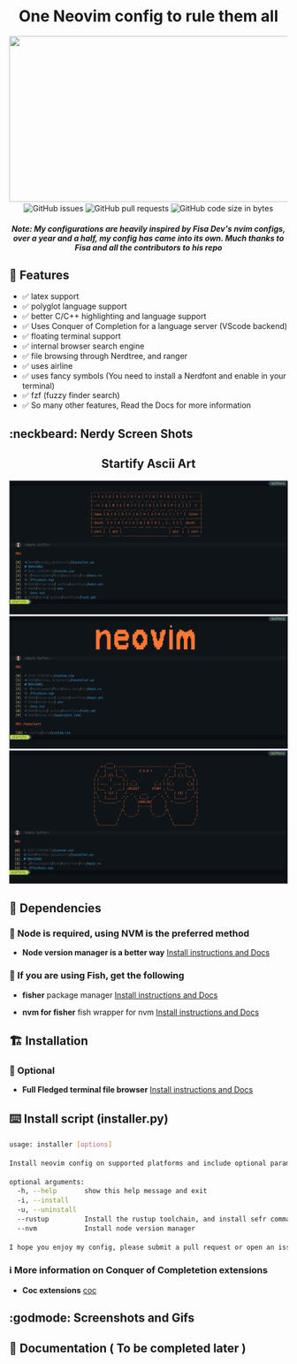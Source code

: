 <div align="center">
  <h1>One Neovim config to rule them all</h1>
  <img width="800" height="300" src="assets/contra.gif">
  <br>
</div>

<div align="center">
    <img alt="GitHub issues" src="https://img.shields.io/github/issues/mattcoding4days/MattDev_NvimConfig?color=red&logo=Github&logoColor=red&style=for-the-badge"> 
    <img alt="GitHub pull requests" src="https://img.shields.io/github/issues-pr-raw/mattcoding4days/MattDev_NvimConfig?label=OPEN%20PR%27s&logo=Github&logoColor=green&style=for-the-badge">
    <img alt="GitHub code size in bytes" src="https://img.shields.io/github/languages/code-size/mattcoding4days/MattDev_NvimConfig?logo=Github&logoColor=blue&style=for-the-badge">
    
  <h5>
    Note: My configurations are heavily inspired by Fisa Dev's nvim configs,
    over a year and a half, my config has came into its own. Much thanks to Fisa
    and all the contributors to his repo
  </h5>

</div>


## :rocket: Features

* :white_check_mark: latex support
* :white_check_mark: polyglot language support
* :white_check_mark: better C/C++ highlighting and language support
* :white_check_mark: Uses Conquer of Completion for a language server (VScode backend)
* :white_check_mark: floating terminal support
* :white_check_mark: internal browser search engine
* :white_check_mark: file browsing through Nerdtree, and ranger
* :white_check_mark: uses airline
* :white_check_mark: uses fancy symbols (You need to install a Nerdfont and enable in your terminal)
* :white_check_mark: fzf (fuzzy finder search)
* :white_check_mark: So many other features, Read the Docs for more information

## :neckbeard: Nerdy Screen Shots

<div align="center">
  <h2>Startify Ascii Art</h2>
  <img src="assets/nvim1.png">
  <img src="assets/nvim2.png">
  <img src="assets/nvim3.png">
</div>

## :traffic_light: Dependencies

### :loudspeaker:  Node is required, using NVM is the preferred method

* **Node version manager is a better way** [Install instructions and Docs](https://github.com/nvm-sh/nvm)

### :loudspeaker:  If you are using Fish, get the following

* **fisher** package manager [Install instructions and Docs](https://github.com/jorgebucaran/fisher)

* **nvm for fisher** fish wrapper for nvm [Install instructions and Docs](https://github.com/jorgebucaran/nvm.fish)

## :building_construction: Installation

### :hammer: Optional

* **Full Fledged terminal file browser** [Install instructions and Docs](https://github.com/ranger/ranger)

## :keyboard: Install script (installer.py)

```bash
usage: installer [options]

Install neovim config on supported platforms and include optional parameters

optional arguments:
  -h, --help       show this help message and exit
  -i, --install
  -u, --uninstall
  --rustup         Install the rustup toolchain, and install sefr command line search engine program for neovim
  --nvm            Install node version manager

I hope you enjoy my config, please submit a pull request or open an issue for improvements
```

### :information_source: More information on Conquer of Completetion extensions

* **Coc extensions** [coc](https://github.com/neoclide/coc.nvim/wiki/Using-coc-extensions)

## :godmode: Screenshots and Gifs

## :scroll: Documentation ( To be completed later )
